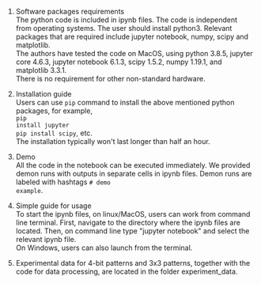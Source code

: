 1. Software packages requirements<br/>
The python code is included in ipynb files. The code is independent from operating systems.
The user should install python3. Relevant packages that are required include jupyter notebook, numpy, scipy and matplotlib.<br/>
The authors have tested the code on MacOS, using python 3.8.5, jupyter core 4.6.3, jupyter notebook 6.1.3, scipy 1.5.2, numpy 1.19.1, and matplotlib 3.3.1.<br/>
There is no requirement for other non-standard hardware.

2. Installation guide<br/>
Users can use <code>pip</code> command to install the above mentioned python packages, for example,<br/>
<code>pip install jupyter</code><br/>
<code>pip install scipy</code>, etc.<br/>
The installation typically won't last longer than half an hour.

3. Demo<br/>
All the code in the notebook can be executed immediately. We provided demon runs with outputs in separate cells in ipynb files. Demon runs are labeled with hashtags <code># demo example</code>.

4. Simple guide for usage<br/>
To start the ipynb files, on linux/MacOS, users can work from command line terminal. First, navigate to the directory where the ipynb files are located. Then, on command line type "jupyter notebook" and select the relevant ipynb file.<br/>
On Windows, users can also launch from the terminal.

5. Experimental data for 4-bit patterns and 3x3 patterns, together with the code for data processing, are located in the folder experiment_data.
